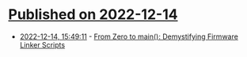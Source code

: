 # [Published on 2022-12-14](index.md)

* [2022-12-14, 15:49:11](https://lobste.rs/s/lreefm/from_zero_main_demystifying_firmware) - [From Zero to main(): Demystifying Firmware Linker Scripts](https://interrupt.memfault.com/blog/how-to-write-linker-scripts-for-firmware)

